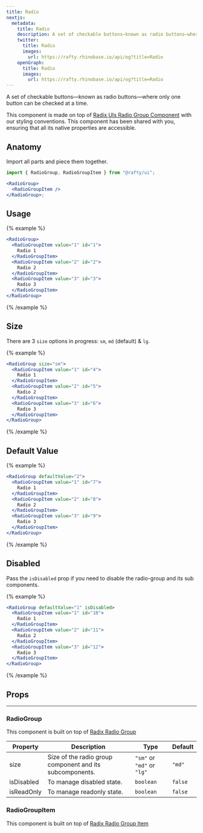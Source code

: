 ```yaml
---
title: Radio
nextjs:
  metadata:
    title: Radio
    description: A set of checkable buttons—known as radio buttons—where only one button can be checked at a time.
    twitter:
      title: Radio
      images:
        url: https://rafty.rhinobase.io/api/og?title=Radio
    openGraph:
      title: Radio
      images:
        url: https://rafty.rhinobase.io/api/og?title=Radio
---
```


A set of checkable buttons—known as radio buttons—where only one button can be checked at a time.

This component is made on top of [Radix UIs Radio Group Component](https://www.radix-ui.com/primitives/docs/components/radio-group) with our styling conventions. This component has been shared with you, ensuring that all its native properties are accessible.

## Anatomy

Import all parts and piece them together.

```jsx
import { RadioGroup, RadioGroupItem } from "@rafty/ui";

<RadioGroup>
  <RadioGroupItem />
</RadioGroup>;
```

## Usage

{% example %}

```jsx
<RadioGroup>
  <RadioGroupItem value="1" id="1">
    Radio 1
  </RadioGroupItem>
  <RadioGroupItem value="2" id="2">
    Radio 2
  </RadioGroupItem>
  <RadioGroupItem value="3" id="3">
    Radio 3
  </RadioGroupItem>
</RadioGroup>
```

{% /example %}

## Size

There are 3 `size` options in progress: `sm`, `md` (default) & `lg`.

{% example %}

```jsx
<RadioGroup size="sm">
  <RadioGroupItem value="1" id="4">
    Radio 1
  </RadioGroupItem>
  <RadioGroupItem value="2" id="5">
    Radio 2
  </RadioGroupItem>
  <RadioGroupItem value="3" id="6">
    Radio 3
  </RadioGroupItem>
</RadioGroup>
```

{% /example %}

## Default Value

{% example %}

```jsx
<RadioGroup defaultValue="2">
  <RadioGroupItem value="1" id="7">
    Radio 1
  </RadioGroupItem>
  <RadioGroupItem value="2" id="8">
    Radio 2
  </RadioGroupItem>
  <RadioGroupItem value="3" id="9">
    Radio 3
  </RadioGroupItem>
</RadioGroup>
```

{% /example %}

## Disabled

Pass the `isDisabled` prop if you need to disable the radio-group and its sub components.

{% example %}

```jsx
<RadioGroup defaultValue="1" isDisabled>
  <RadioGroupItem value="1" id="10">
    Radio 1
  </RadioGroupItem>
  <RadioGroupItem value="2" id="11">
    Radio 2
  </RadioGroupItem>
  <RadioGroupItem value="3" id="12">
    Radio 3
  </RadioGroupItem>
</RadioGroup>
```

{% /example %}

## Props

---

### RadioGroup

This component is built on top of [Radix Radio Group](https://www.radix-ui.com/primitives/docs/components/radio-group#root)

| Property   | Description                                              | Type                       | Default |
| ---------- | -------------------------------------------------------- | -------------------------- | ------- |
| size       | Size of the radio group component and its subcomponents. | `"sm"` or `"md"` or `"lg"` | `"md"`  |
| isDisabled | To manage disabled state.                                | `boolean`                  | `false` |
| isReadOnly | To manage readonly state.                                | `boolean`                  | `false` |

### RadioGroupItem

This component is built on top of [Radix Radio Group Item](https://www.radix-ui.com/primitives/docs/components/radio-group#item)
